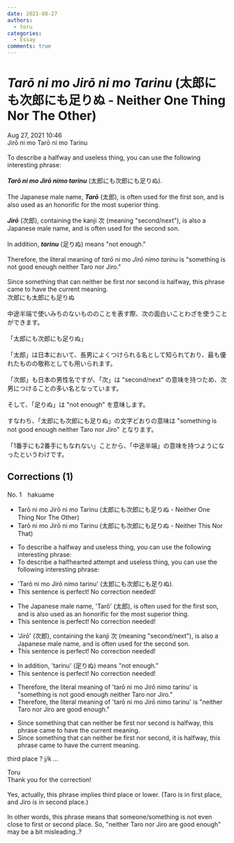 ```yaml
---
date: 2021-08-27
authors:
  - toru
categories:
  - Essay
comments: true
---
```


# <strong><em>Tarō ni mo Jirō ni mo Tarinu</strong></em> (太郎にも次郎にも足りぬ - Neither One Thing Nor The Other)
<div class="date">Aug 27, 2021 10:46</div>
<div id="post"><div id="body_show_ori">
Jirō ni mo Tarō ni mo Tarinu<br/><br/>To describe a halfway and useless thing, you can use the following interesting phrase:<br/><br/><strong><em>Tarō ni mo Jirō nimo tarinu</em></strong> (太郎にも次郎にも足りぬ).<br/><br/>The Japanese male name, <strong><em>Tarō</em></strong> (太郎), is often used for the first son, and is also used as an honorific for the most superior thing.<br/><br/><strong><em>Jirō</em></strong> (次郎), containing the kanji 次 (meaning "second/next"), is also a Japanese male name, and is often used for the second son.<br/><br/>In addition, <strong><em>tarinu</em></strong> (足りぬ) means "not enough."<br/><br/>Therefore, the literal meaning of <em>tarō ni mo Jirō nimo tarinu</em> is "something is not good enough neither Taro nor Jiro."<br/><br/>Since something that can neither be first nor second is halfway, this phrase came to have the current meaning.
</div></div>

<!-- more -->

<div id="post_ja"><div id="body_show_mo">
次郎にも太郎にも足りぬ<br/><br/>中途半端で使いみちのないもののことを表す際、次の面白いことわざを使うことができます。<br/><br/>「太郎にも次郎にも足りぬ」<br/><br/>「太郎」は日本において、長男によくつけられる名として知られており、最も優れたものの敬称としても用いられます。<br/><br/>「次郎」も日本の男性名ですが、「次」は "second/next" の意味を持つため、次男につけることの多い名となっています。<br/><br/>そして、「足りぬ」は "not enough" を意味します。<br/><br/>すなわち、「太郎にも次郎にも足りぬ」の文字どおりの意味は "something is not good enough neither Taro nor Jiro" となります。<br/><br/>「1番手にも2番手にもなれない」ことから、「中途半端」の意味を持つようになったというわけです。
</div></div>

## Corrections (1)
<div id="block"><div class="first_name"> No. 1　<span class="just_name">hakuame</span></div><div id="block2">
<ul class="correction_field">
<li class="incorrect">Tarō ni mo Jirō ni mo Tarinu (太郎にも次郎にも足りぬ - Neither One Thing Nor The Other)</li>
<li class="corrected correct">
Tarō ni mo Jirō ni mo Tarinu (太郎にも次郎にも足りぬ - Neither<span class="f_blue"> This Nor That</span>)
</li>
</ul>
<ul class="correction_field">
<li class="incorrect">To describe a halfway and useless thing, you can use the following interesting phrase:</li>
<li class="corrected correct">
To describe a <span class="f_blue">halfhearted</span> <span class="f_blue">attempt</span> and useless thing, you can use the following interesting phrase:
</li>
</ul>
<ul class="correction_field">
<li class="incorrect">'Tarō ni mo Jirō nimo tarinu' (太郎にも次郎にも足りぬ).</li>
<li class="corrected perfect">This sentence is perfect! No correction needed!</li>
</ul>
<ul class="correction_field">
<li class="incorrect">The Japanese male name, 'Tarō' (太郎), is often used for the first son, and is also used as an honorific for the most superior thing.</li>
<li class="corrected perfect">This sentence is perfect! No correction needed!</li>
</ul>
<ul class="correction_field">
<li class="incorrect">'Jirō' (次郎), containing the kanji 次 (meaning "second/next"), is also a Japanese male name, and is often used for the second son.</li>
<li class="corrected perfect">This sentence is perfect! No correction needed!</li>
</ul>
<ul class="correction_field">
<li class="incorrect">In addition, 'tarinu' (足りぬ) means "not enough."</li>
<li class="corrected perfect">This sentence is perfect! No correction needed!</li>
</ul>
<ul class="correction_field">
<li class="incorrect">Therefore, the literal meaning of 'tarō ni mo Jirō nimo tarinu' is "something is not good enough neither Taro nor Jiro."</li>
<li class="corrected correct">
Therefore, the literal meaning of 'tarō ni mo Jirō nimo tarinu' is "<span class="f_blue">neither Taro nor Jiro are good enough.</span>"
</li>
</ul>
<ul class="correction_field">
<li class="incorrect">Since something that can neither be first nor second is halfway, this phrase came to have the current meaning.</li>
<li class="corrected correct">
Since something that can neither be first nor second, it is halfway, this phrase came to have the current meaning.
</li>
</ul>
<p class="comment_small">
 third place ?  j/k ...
</p>

</div><div class="name"><span class="just_name">Toru</span><br>
Thank you for the correction!<br/><br/>Yes, actually, this phrase implies third place or lower. (Taro is in first place, and Jiro is in second place.)<br/><br/>In other words, this phrase means that someone/something is not even close to first or second place. So, "neither Taro nor Jiro are good enough" may be a bit misleading..?
</div>
</div>
